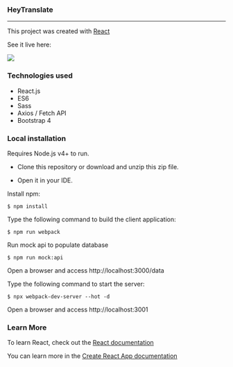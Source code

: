 ### HeyTranslate

_______________________________________________________________________________________________________________________________________

This project was created with [React](https://reactjs.org/)

See it live here: 

![](images/app.jpeg?raw=true)

### Technologies used

* React.js
* ES6
* Sass
* Axios / Fetch API
* Bootstrap 4


### Local installation

Requires Node.js v4+ to run.


* Clone this repository or download and unzip this zip file.

* Open it in your IDE.

Install npm:

```
$ npm install
```

Type the following command to build the client application:

```
$ npm run webpack
```

Run mock api to populate database

```
$ npm run mock:api
```
Open a browser and access http://localhost:3000/data


Type the following command to start the server:

```
$ npx webpack-dev-server --hot -d
```

Open a browser and access http://localhost:3001

### Learn More

To learn React, check out the [React documentation](https://reactjs.org/)

You can learn more in the [Create React App documentation](https://create-react-app.dev/docs/getting-started)
